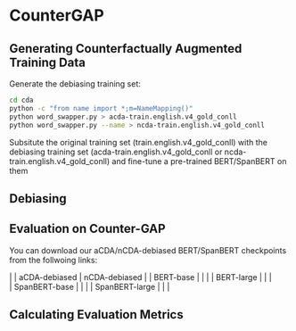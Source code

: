 # CounterGAP

## Generating Counterfactually Augmented Training Data
Generate the debiasing training set:
```bash
cd cda
python -c "from name import *;m=NameMapping()"
python word_swapper.py > acda-train.english.v4_gold_conll
python word_swapper.py --name > ncda-train.english.v4_gold_conll
```
Subsitute the original training set (train.english.v4_gold_conll) with the debiasing training set (acda-train.english.v4_gold_conll or ncda-train.english.v4_gold_conll) and fine-tune a pre-trained BERT/SpanBERT on them 
## Debiasing

## Evaluation on Counter-GAP
You can download our aCDA/nCDA-debiased BERT/SpanBERT checkpoints from the follwoing links:

|                | aCDA-debiased | nCDA-debiased |
| BERT-base      |               |               |
| BERT-large     |               |               |              
| SpanBERT-base  |               |               |
| SpanBERT-large |               |               |

## Calculating Evaluation Metrics
